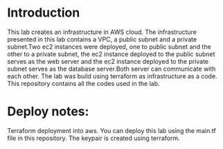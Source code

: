 # Introduction
This lab creates an infrastructure in AWS cloud. The infrastructure presented in this lab contains a VPC, a public subnet and a private subnet.Two ec2 instances were deployed, one to public subnet and the other to a private subnet, the ec2 instance deployed to the public subnet serves as the web server and the ec2 instance deployed to the private subnet serves as the database server.Both server can communicate with each other.
The lab was build using terraform as infrastructure as a code.
This repository contains all the codes used in the lab.

# Deploy notes:
Terraform deployment into aws. You can deploy this lab using the main.tf file in this repository.
The keypair is created using terraform.
